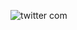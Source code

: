 ![twitter com](https://github.com/Axshat0/Axshat0/assets/122510638/f2c9705b-5355-479a-8092-3c51997bd666)
